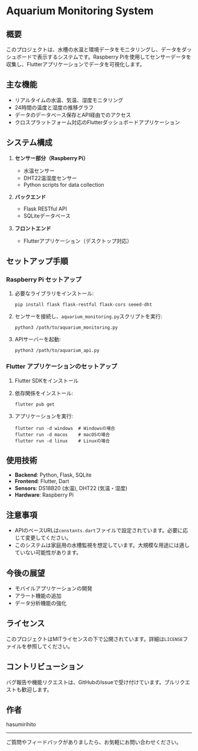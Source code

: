 # Aquarium Monitoring System

## 概要
このプロジェクトは、水槽の水温と環境データをモニタリングし、データをダッシュボードで表示するシステムです。Raspberry Piを使用してセンサーデータを収集し、Flutterアプリケーションでデータを可視化します。

## 主な機能
- リアルタイムの水温、気温、湿度モニタリング
- 24時間の温度と湿度の推移グラフ
- データのデータベース保存とAPI経由でのアクセス
- クロスプラットフォーム対応のFlutterダッシュボードアプリケーション

## システム構成
1. **センサー部分（Raspberry Pi）**
   - 水温センサー
   - DHT22温湿度センサー
   - Python scripts for data collection

2. **バックエンド**
   - Flask RESTful API
   - SQLiteデータベース

3. **フロントエンド**
   - Flutterアプリケーション（デスクトップ対応）

## セットアップ手順

### Raspberry Pi セットアップ
1. 必要なライブラリをインストール:
   ```
   pip install flask flask-restful flask-cors seeed-dht
   ```

2. センサーを接続し、`aquarium_monitoring.py`スクリプトを実行:
   ```
   python3 /path/to/aquarium_monitoring.py
   ```

3. APIサーバーを起動:
   ```
   python3 /path/to/aquarium_api.py
   ```

### Flutter アプリケーションのセットアップ
1. Flutter SDKをインストール

2. 依存関係をインストール:
   ```
   flutter pub get
   ```

3. アプリケーションを実行:
   ```
   flutter run -d windows  # Windowsの場合
   flutter run -d macos    # macOSの場合
   flutter run -d linux    # Linuxの場合
   ```

## 使用技術
- **Backend**: Python, Flask, SQLite
- **Frontend**: Flutter, Dart
- **Sensors**: DS18B20 (水温), DHT22 (気温・湿度)
- **Hardware**: Raspberry Pi

## 注意事項
- APIのベースURLは`constants.dart`ファイルで設定されています。必要に応じて変更してください。
- このシステムは家庭用の水槽監視を想定しています。大規模な用途には適していない可能性があります。

## 今後の展望
- モバイルアプリケーションの開発
- アラート機能の追加
- データ分析機能の強化

## ライセンス
このプロジェクトはMITライセンスの下で公開されています。詳細は`LICENSE`ファイルを参照してください。

## コントリビューション
バグ報告や機能リクエストは、GitHubのIssueで受け付けています。プルリクエストも歓迎します。

## 作者
hasumirihito

---

ご質問やフィードバックがありましたら、お気軽にお問い合わせください。
